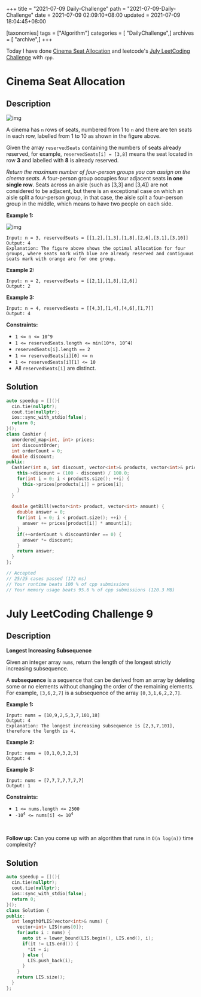 +++
title = "2021-07-09 Daily-Challenge"
path = "2021-07-09-Daily-Challenge"
date = 2021-07-09 02:09:10+08:00
updated = 2021-07-09 18:04:45+08:00

[taxonomies]
tags = ["Algorithm"]
categories = [ "DailyChallenge",]
archives = [ "archive",]
+++

Today I have done [Cinema Seat Allocation](https://leetcode.com/problems/cinema-seat-allocation/description/) and leetcode's [July LeetCoding Challenge](https://leetcode.com/explore/challenge/card/july-leetcoding-challenge-2021/609/week-2-july-8th-july-14th/3808/) with `cpp`.

<!-- more -->

# Cinema Seat Allocation

## Description

![img](https://assets.leetcode.com/uploads/2020/02/14/cinema_seats_1.png)

A cinema has `n` rows of seats, numbered from 1 to `n` and there are ten seats in each row, labelled from 1 to 10 as shown in the figure above.

Given the array `reservedSeats` containing the numbers of seats already reserved, for example, `reservedSeats[i] = [3,8]` means the seat located in row **3** and labelled with **8** is already reserved.

*Return the maximum number of four-person groups you can assign on the cinema seats.* A four-person group occupies four adjacent seats **in one single row**. Seats across an aisle (such as [3,3] and [3,4]) are not considered to be adjacent, but there is an exceptional case on which an aisle split a four-person group, in that case, the aisle split a four-person group in the middle, which means to have two people on each side.

 

**Example 1:**

![img](https://assets.leetcode.com/uploads/2020/02/14/cinema_seats_3.png)

```
Input: n = 3, reservedSeats = [[1,2],[1,3],[1,8],[2,6],[3,1],[3,10]]
Output: 4
Explanation: The figure above shows the optimal allocation for four groups, where seats mark with blue are already reserved and contiguous seats mark with orange are for one group.
```

**Example 2:**

```
Input: n = 2, reservedSeats = [[2,1],[1,8],[2,6]]
Output: 2
```

**Example 3:**

```
Input: n = 4, reservedSeats = [[4,3],[1,4],[4,6],[1,7]]
Output: 4
```

 

**Constraints:**

- `1 <= n <= 10^9`
- `1 <= reservedSeats.length <= min(10*n, 10^4)`
- `reservedSeats[i].length == 2`
- `1 <= reservedSeats[i][0] <= n`
- `1 <= reservedSeats[i][1] <= 10`
- All `reservedSeats[i]` are distinct.

## Solution

``` cpp
auto speedup = [](){
  cin.tie(nullptr);
  cout.tie(nullptr);
  ios::sync_with_stdio(false);
  return 0;
}();
class Cashier {
  unordered_map<int, int> prices;
  int discountOrder;
  int orderCount = 0;
  double discount;
public:
  Cashier(int n, int discount, vector<int>& products, vector<int>& prices): discountOrder(n) {
    this->discount = (100 - discount) / 100.0;
    for(int i = 0; i < products.size(); ++i) {
      this->prices[products[i]] = prices[i];
    }
  }
  
  double getBill(vector<int> product, vector<int> amount) {
    double answer = 0;
    for(int i = 0; i < product.size(); ++i) {
      answer += prices[product[i]] * amount[i];
    }
    if(++orderCount % discountOrder == 0) {
      answer *= discount;
    }
    return answer;
  }
};

// Accepted
// 25/25 cases passed (172 ms)
// Your runtime beats 100 % of cpp submissions
// Your memory usage beats 95.6 % of cpp submissions (120.3 MB)
```

# July LeetCoding Challenge 9

## Description

**Longest Increasing Subsequence**

Given an integer array `nums`, return the length of the longest strictly increasing subsequence.

A **subsequence** is a sequence that can be derived from an array by deleting some or no elements without changing the order of the remaining elements. For example, `[3,6,2,7]` is a subsequence of the array `[0,3,1,6,2,2,7]`.

 

**Example 1:**

```
Input: nums = [10,9,2,5,3,7,101,18]
Output: 4
Explanation: The longest increasing subsequence is [2,3,7,101], therefore the length is 4.
```

**Example 2:**

```
Input: nums = [0,1,0,3,2,3]
Output: 4
```

**Example 3:**

```
Input: nums = [7,7,7,7,7,7,7]
Output: 1
```

 

**Constraints:**


<ul>
	<li><code>1 &lt;= nums.length &lt;= 2500</code></li>
	<li><code>-10<sup>4</sup> &lt;= nums[i] &lt;= 10<sup>4</sup></code></li>
</ul>

<p>&nbsp;</p>
<p><b>Follow up:</b>&nbsp;Can you come up with an algorithm that runs in&nbsp;<code>O(n log(n))</code> time complexity?</p>


## Solution

``` cpp
auto speedup = [](){
  cin.tie(nullptr);
  cout.tie(nullptr);
  ios::sync_with_stdio(false);
  return 0;
}();
class Solution {
public:
  int lengthOfLIS(vector<int>& nums) {
    vector<int> LIS{nums[0]};
    for(auto i : nums) {
      auto it = lower_bound(LIS.begin(), LIS.end(), i);
      if(it != LIS.end()) {
        *it = i;
      } else {
        LIS.push_back(i);
      }
    }
    return LIS.size();
  }
};
```
